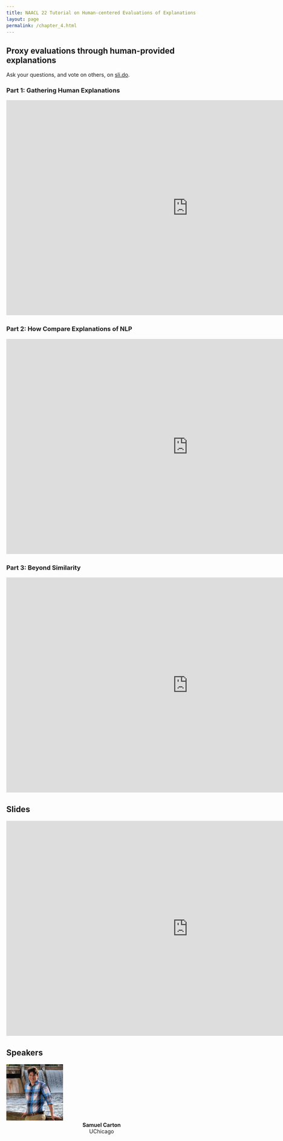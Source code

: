 ```yaml
---
title: NAACL 22 Tutorial on Human-centered Evaluations of Explanations
layout: page
permalink: /chapter_4.html
---
```

## Proxy evaluations through human-provided explanations

Ask your questions, and vote on others, on [sli.do](https://app.sli.do/event/awQq8cDeXyxQYFP1WnfGqB).

### Part 1: Gathering Human Explanations
<iframe width="960" height="569" src="https://www.youtube.com/embed/JVrTXEqxbso" frameborder="0" allow="autoplay; encrypted-media" allowfullscreen></iframe>

### Part 2: How Compare Explanations of NLP
<iframe width="960" height="569" src="https://www.youtube.com/embed/6LAFW9kDoAs" frameborder="0" allow="autoplay; encrypted-media" allowfullscreen></iframe>

### Part 3: Beyond Similarity
<iframe width="960" height="569" src="https://www.youtube.com/embed/NTjkbA18vRo" frameborder="0" allow="autoplay; encrypted-media" allowfullscreen></iframe>


## Slides
<iframe src="https://docs.google.com/presentation/d/1uJjYX109en3m3qOuEjVnU6VPzQ0IKuSCxC0vCgqXRpE/embed?start=false&loop=false&delayms=3000" frameborder="0" width="960" height="569" allowfullscreen="true" mozallowfullscreen="true" webkitallowfullscreen="true"></iframe>

## Speakers

<div class="col-md-4">
    <div class="profile height150">
        <div><a href="https://shcarton.github.io"><img class="avatar-img" width=150 src="images/sam.jpeg"> </a></div>
        <div style="margin-bottom:40px"><center><b>Samuel Carton</b><br>UChicago</center></div>
    </div>
</div>
